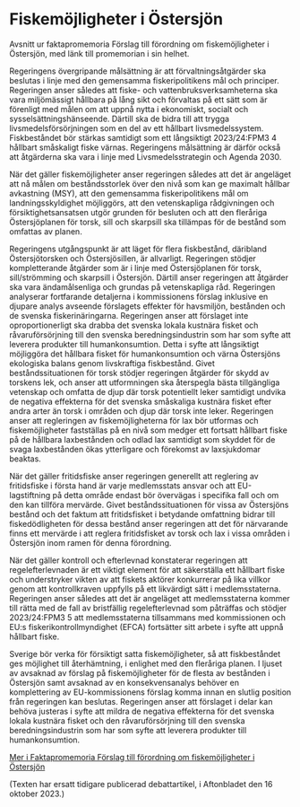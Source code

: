 # Fiskemöjligheter i Östersjön

Avsnitt ur faktapromemoria Förslag till förordning om fiskemöjligheter i Östersjön, med länk till promemorian i sin helhet.

Regeringens övergripande målsättning är att förvaltningsåtgärder ska beslutas i linje med den gemensamma fiskeripolitikens mål och principer. Regeringen anser således att fiske- och vattenbruksverksamheterna ska vara miljömässigt hållbara på lång sikt och förvaltas på ett sätt som är förenligt med målen om att uppnå nytta i ekonomiskt, socialt och sysselsättningshänseende. Därtill ska de bidra till att trygga livsmedelsförsörjningen som en del av ett hållbart livsmedelssystem. Fiskbeståndet bör stärkas samtidigt som ett långsiktigt 2023/24:FPM3 4 hållbart småskaligt fiske värnas. Regeringens målsättning är därför också att åtgärderna ska vara i linje med Livsmedelsstrategin och Agenda 2030.

När det gäller fiskemöjligheter anser regeringen således att det är angeläget att nå målen om beståndsstorlek över den nivå som kan ge maximalt hållbar avkastning (MSY), att den gemensamma fiskeripolitikens mål om landningsskyldighet möjliggörs, att den vetenskapliga rådgivningen och försiktighetsansatsen utgör grunden för besluten och att den fleråriga Östersjöplanen för torsk, sill och skarpsill ska tillämpas för de bestånd som omfattas av planen.

Regeringens utgångspunkt är att läget för flera fiskbestånd, däribland Östersjötorsken och Östersjösillen, är allvarligt. Regeringen stödjer kompletterande åtgärder som är i linje med Östersjöplanen för torsk, sill/strömming och skarpsill i Östersjön. Därtill anser regeringen att åtgärder ska vara ändamålsenliga och grundas på vetenskapliga råd. Regeringen analyserar fortfarande detaljerna i kommissionens förslag inklusive en djupare analys avseende förslagets effekter för havsmiljön, bestånden och de svenska fiskerinäringarna. Regeringen anser att förslaget inte oproportionerligt ska drabba det svenska lokala kustnära fisket och råvaruförsörjning till den svenska beredningsindustrin som har som syfte att leverera produkter till humankonsumtion. Detta i syfte att långsiktigt möjliggöra det hållbara fisket för humankonsumtion och värna Östersjöns ekologiska balans genom livskraftiga fiskbestånd. Givet beståndssituationen för torsk stödjer regeringen åtgärder för skydd av torskens lek, och anser att utformningen ska återspegla bästa tillgängliga vetenskap och omfatta de djup där torsk potentiellt leker samtidigt undvika de negativa effekterna för det svenska småskaliga kustnära fisket efter andra arter än torsk i områden och djup där torsk inte leker. Regeringen anser att regleringen av fiskemöjligheterna för lax bör utformas och fiskemöjligheter fastställas på en nivå som medger ett fortsatt hållbart fiske på de hållbara laxbestånden och odlad lax samtidigt som skyddet för de svaga laxbestånden ökas ytterligare och förekomst av laxsjukdomar beaktas.

När det gäller fritidsfiske anser regeringen generellt att reglering av fritidsfiske i första hand är varje medlemsstats ansvar och att EU-lagstiftning på detta område endast bör övervägas i specifika fall och om den kan tillföra mervärde. Givet beståndssituationen för vissa av Östersjöns bestånd och det faktum att fritidsfisket i betydande omfattning bidrar till fiskedödligheten för dessa bestånd anser regeringen att det för närvarande finns ett mervärde i att reglera fritidsfisket av torsk och lax i vissa områden i Östersjön inom ramen för denna förordning.

När det gäller kontroll och efterlevnad konstaterar regeringen att regelefterlevnaden är ett viktigt element för att säkerställa ett hållbart fiske och understryker vikten av att fiskets aktörer konkurrerar på lika villkor genom att kontrollkraven uppfylls på ett likvärdigt sätt i medlemsstaterna. Regeringen anser således att det är angeläget att medlemsstaterna kommer till rätta med de fall av bristfällig regelefterlevnad som påträffas och stödjer 2023/24:FPM3 5 att medlemsstaterna tillsammans med kommissionen och EU:s fiskerikontrollmyndighet (EFCA) fortsätter sitt arbete i syfte att uppnå hållbart fiske.

Sverige bör verka för försiktigt satta fiskemöjligheter, så att fiskbeståndet ges möjlighet till återhämtning, i enlighet med den fleråriga planen. I ljuset av avsaknad av förslag på fiskemöjligheter för de flesta av bestånden i Östersjön samt avsaknad av en konsekvensanalys behöver en komplettering av EU-kommissionens förslag komma innan en slutlig position från regeringen kan beslutas. Regeringen anser att förslaget i delar kan behöva justeras i syfte att mildra de negativa effekterna för det svenska lokala kustnära fisket och den råvaruförsörjning till den svenska beredningsindustrin som har som syfte att leverera produkter till humankonsumtion.

[Mer i Faktapromemoria Förslag till förordning om fiskemöjligheter i Östersjön](/faktapromemoria/2023/10/202324fpm3/ "Faktapromemoria Förslag till förordning om fiskemöjligheter i Östersjön")

(Texten har ersatt tidigare publicerad debattartikel, i Aftonbladet den 16 oktober 2023.)
